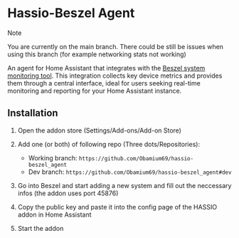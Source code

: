 # Hassio-Beszel Agent

> [!NOTE]  
> You are currently on the main branch. There could be still be issues when using this branch (for example networking stats not working)

An agent for Home Assistant that integrates with the [Beszel system monitoring tool](https://github.com/henrygd/beszel). This integration collects key device metrics and provides them through a central interface, ideal for users seeking real-time monitoring and reporting for your Home Assistant instance.

## Installation

1. Open the addon store (Settings/Add-ons/Add-on Store)

2. Add one (or both) of following repo (Three dots/Repositories):
    - Working branch: ```https://github.com/Obamium69/hassio-beszel_agent```
    - Dev branch: ```https://github.com/Obamium69/hassio-beszel_agent#dev```

3. Go into Beszel and start adding a new system and fill out the neccessary infos (the addon uses port 45876)
4. Copy the public key and paste it into the config page of the HASSIO addon in Home Assistant
5. Start the addon